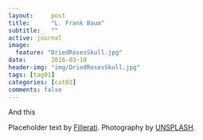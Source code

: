 ```yaml
---
layout:     post
title:      "L. Frank Baum"
subtitle:   ""
active: journal
image:
  feature: "DriedRosesSkull.jpg"
date:       2016-03-10 
header-img: "img/DriedRosesSkull.jpg"
tags: [tag01]
categories: [cat02]
comments: false
---
```


<p>And this</p>

<p>Placeholder text by <a href="http://www.fillerati.com/">Fillerati</a>. Photography by <a href="https://unsplash.com">UNSPLASH</a>.</p>
